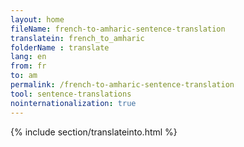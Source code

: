 ```yaml
---
layout: home
fileName: french-to-amharic-sentence-translation
translatein: french_to_amharic
folderName : translate
lang: en
from: fr
to: am
permalink: /french-to-amharic-sentence-translation
tool: sentence-translations
nointernationalization: true
---
```

{% include section/translateinto.html %}
